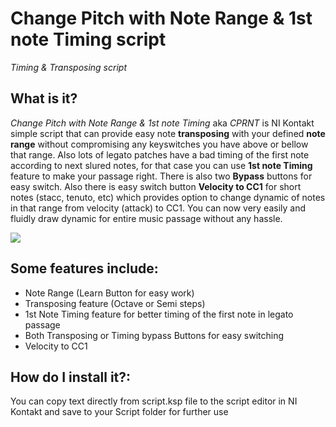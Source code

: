 # Change Pitch with Note Range &amp; 1st note Timing script

*Timing & Transposing script*

## What is it?
*Change Pitch with Note Range &amp; 1st note Timing* aka *CPRNT* is NI Kontakt simple script that can provide easy note **transposing** with your defined **note range** without compromising any keyswitches you have above or bellow that range. Also lots of legato patches have a bad timing of the first note according to next slured notes, for that case you can use **1st note Timing** feature to make your passage right. There is also two **Bypass** buttons for easy switch. Also there is easy switch button **Velocity to CC1** for short notes (stacc, tenuto, etc) which provides option to change dynamic of notes in that range from velocity (attack) to CC1. You can now very easily and fluidly draw dynamic for entire music passage without any hassle. 

![](https://dominiksvoboda.com/wp-content/uploads/2022/10/dominiksvoboda.com-cprnt.png)

## Some features include:
* Note Range (Learn Button for easy work)
* Transposing feature (Octave or Semi steps)
* 1st Note Timing feature for better timing of the first note in legato passage
* Both Transposing or Timing bypass Buttons for easy switching
* Velocity to CC1

## How do I install it?:
You can copy text directly from script.ksp file to the script editor in NI Kontakt and save to your Script folder for further use
